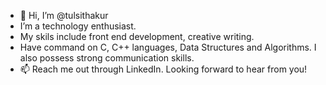 - 👋 Hi, I’m @tulsithakur
-    I’m a technology enthusiast.
-    My skils include front end development, creative writing.
-    Have command on C, C++ languages, Data Structures and Algorithms. I also possess strong communication skills.
- 📫 Reach me out through LinkedIn. Looking forward to hear from you!

<!---
tulsithakur/tulsithakur is a ✨ special ✨ repository because its `README.md` (this file) appears on your GitHub profile.
You can click the Preview link to take a look at your changes.
--->
